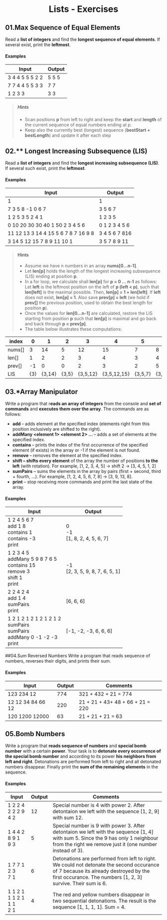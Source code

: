 # <p align="center"> Lists - Exercises <p>

## 01.Max Sequence of Equal Elements
Read a **list of integers** and find the **longest sequence of equal elements**. If several exist, print the **leftmost**.


#### Examples

|**Input**|**Output**|
|---|---|
|3 4 4 5 5 5 2 2	|5 5 5|
|7 7 4 4 5 5 3 3	|7 7|
|1 2 3 3	|3 3|

> ##### Hints
> - Scan positions **p** from left to right and keep the **start** and **length** of the current sequence of equal numbers ending at p.
> - Keep also the currently best (longest) sequence (**bestStart + bestLength**) and update it after each step

## 02.** Longest Increasing Subsequence (LIS)
Read a **list of integers** and find the **longest increasing subsequence (LIS)**. If several such exist, print the **leftmost**.

#### Examples

|**Input**|**Output**|
|---|---|
|1|1|
|7 3 5 8 -1 0 6 7	|3 5 6 7|
|1 2 5 3 5 2 4 1	|1 2 3 5|
|0 10 20 30 30 40 1 50 2 3 4 5 6	|0 1 2 3 4 5 6|
|11 12 13 3 14 4 15 5 6 7 8 7 16 9 8	|3 4 5 6 7 816|
|3 14 5 12 15 7 8 9 11 10 1	|3 5 7 8 9 11|

> #### Hints
> - Assume we have n numbers in an array **nums[0…n-1]**.
> - Let **len[p]** holds the length of the longest increasing subsequence (LIS) ending at position **p**.
> - In a for loop, we calculate shall **len[p]** for **p = 0 … n-1** as follows:
> Let **left** is the leftmost position on the left of **p (left < p)**, such that **len[left]** is the maximal possible.
> Then, **len[p] = 1 + len[left]**. If **left** does not exist, **len[p] = 1**.
> Also save **prev[p] = left** (we hold if **prev[]** the previous position, used to obtain the best length for position **p**).
> - Once the values for **len[0…n-1]** are calculated, restore the LIS starting from position **p** such that **len[p]** is maximal and go back and back through **p = prev[p]**.
> - The table below illustrates these computations:

|**index**|**0**|**1**|**2**|**3**|**4**|**5**|**6**|**7**|**8**|**9**|**10**|
|---|---|---|---|---|---|---|---|---|---|---|---|
|nums[]	|3	|14	|5	|12	|15	|7	|8	|9	|11	|10	|1|
|len[]	|1	|2	|2	|3	|4	|3	|4	|5	|6	|6	|1|
|prev[]	|-1	|0	|0	|2	|3	|2	|5	|6	|7	|7	|-1|
|LIS	|{3}|	{3,14}|	{3,5}	|{3,5,12}	|{3,5,12,15}|	{3,5,7}	|{3,5,7,8}	|{3,5,7,8,9}	|{3,5,7,8,9,11}	|{3,5,7,8,9,10}	|{1}|

## 03.*Array Manipulator
Write a program that r**eads an array of integers** from the console and **set of commands** and **executes them over the array**. The commands are as follows:
- **add <index> <element>** – adds element at the specified index (elements right from this position inclusively are shifted to the right).
- **addMany <index> <element 1> <element 2> … <element n>** – adds a set of elements at the specified index.
- **contains <element>** – prints the index of the first occurrence of the specified element (if exists) in the array or -1 if the element is not found.
- **remove <index>** – removes the element at the specified index.
- **shift <positions> – shifts every element** of the array the number of positions **to the left** (with rotation).
For example, [1, 2, 3, 4, 5] -> shift 2 -> [3, 4, 5, 1, 2]
- **sumPairs** – sums the elements in the array by pairs (first + second, third + fourth, …).
For example, [1, 2, 4, 5, 6, 7, 8] -> [3, 9, 13, 8].
- **print** – stop receiving more commands and print the last state of the array.

#### Examples

|**Input**|**Output**|
|---|---|
|1 2 4 5 6 7 <br/> add 1 8 <br/> contains 1 <br/> contains -3 <br/> print|0 <br/> -1 <br/> [1, 8, 2, 4, 5, 6, 7]|
|1 2 3 4 5 <br/> addMany 5 9 8 7 6 5 <br/> contains 15 <br/> remove 3 <br/> shift 1 <br/> print|-1 <br/> [2, 3, 5, 9, 8, 7, 6, 5, 1]|
|2 2 4 2 4 <br/> add 1 4 <br/> sumPairs <br/> print|[6, 6, 6]|
|1 2 1 2 1 2 1 2 1 2 1 2 <br/> sumPairs <br/> sumPairs <br/> addMany 0 -1 -2 -3 <br/> print|[-1, -2, -3, 6, 6, 6]|

##04.Sum Reversed Numbers
Write a program that reads sequence of numbers, reverses their digits, and prints their sum.

#### Examples

|**Input**|**Output**|**Comments**|
|---|---|---|
|123 234 12	|774|	321 + 432 + 21 = 774|
|12 12 34 84 66 12	|220|	21 + 21 + 43+ 48 + 66 + 21 = 220|
|120 1200 12000	|63|	21 + 21 + 21 = 63|

## 05.Bomb Numbers
Write a program that **reads sequence of numbers** and **special bomb number** with a certain **power**. Your task is to **detonate every occurrence of the special bomb number** and according to its power **his neighbors from left and right**. Detonations are performed from left to right and all detonated numbers disappear. Finally print the **sum of the remaining elements** in the sequence.

#### Examples

|**Input**|**Output**|**Comments**|
|---|---|---|
|1 2 2 4 2 2 2 9 <br/> 4 2	|12|	Special number is 4 with power 2. After detontaion we left with the sequence [1, 2, 9] with sum 12.|
|1 4 4 2 8 9 1 <br/> 9 3	|5|	Special number is 9 with power 3. After detontaion we left with the sequence [1, 4] with sum 5. Since the 9 has only 1 neighbour from the right we remove just it (one number instead of 3).
|1 7 7 1 2 3 <br/> 7 1	|6|	Detonations are performed from left to right. We could not detonate the second occurance of 7 because its already destroyed by the first occurance. The numbers [1, 2, 3] survive. Their sum is 6.|
|1 1 2 1 1 1 2 1 1 1 <br/> 2 1	|4|	The red and yellow numbers disappear in two sequential detonations. The result is the sequence [1, 1, 1, 1]. Sum = 4.|


